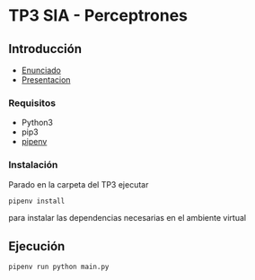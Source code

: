# TP3 SIA - Perceptrones

## Introducción

<!-- Trabajo práctico orientativo para la materia Sistemas de Inteligencia Artificial con el objetivo de implementar un programa que tome una imágen cuadrada y trate de representar de la mejormanera posible dicha imágen en un mapa de NxN caractéres ASCII e implementar un sistema que, mediante Algoritmos Genéticos, logre encontrar la forma de mezclar proporciones de los diferentes colores de su paleta paralograr el color que más se le acerque al color deseado -->

- [Enunciado](docs/SIA_TP3.pdf)
- [Presentacion](docs/SIA_TP3_Perceptrones.pdf)


### Requisitos

- Python3
- pip3
- [pipenv](https://pypi.org/project/pipenv/)

<!-- ### Configuracion -->

<!-- - Los nombres validos para selection_algorithm son: "elite", "roulette", "rank" o "probabilistic_tournament"
- expected_fitness y mutation_rate son numeros entre 0 y 1
- population_number tiene como maximo el numero 100 -->

### Instalación

Parado en la carpeta del TP3 ejecutar

```sh
pipenv install
```

para instalar las dependencias necesarias en el ambiente virtual

## Ejecución

```
pipenv run python main.py
```

